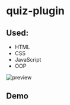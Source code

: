 # quiz-plugin

## Used:
- HTML
- CSS
- JavaScript
- OOP

![preview](http://i.piccy.info/i9/dbe7225fc211d6d7d2162dc569d1bec6/1631735951/16303/1441924/QuizPlagin.png)

## Demo


